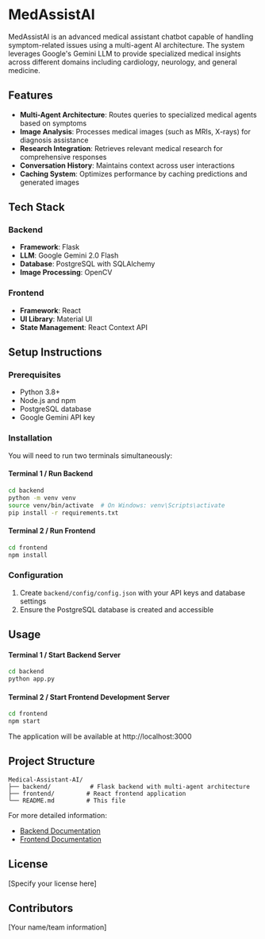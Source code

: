 # MedAssistAI

MedAssistAI is an advanced medical assistant chatbot capable of handling symptom-related issues using a multi-agent AI architecture. The system leverages Google's Gemini LLM to provide specialized medical insights across different domains including cardiology, neurology, and general medicine.

## Features

- **Multi-Agent Architecture**: Routes queries to specialized medical agents based on symptoms
- **Image Analysis**: Processes medical images (such as MRIs, X-rays) for diagnosis assistance
- **Research Integration**: Retrieves relevant medical research for comprehensive responses
- **Conversation History**: Maintains context across user interactions
- **Caching System**: Optimizes performance by caching predictions and generated images

## Tech Stack

### Backend
- **Framework**: Flask
- **LLM**: Google Gemini 2.0 Flash
- **Database**: PostgreSQL with SQLAlchemy
- **Image Processing**: OpenCV

### Frontend
- **Framework**: React
- **UI Library**: Material UI
- **State Management**: React Context API

## Setup Instructions

### Prerequisites
- Python 3.8+
- Node.js and npm
- PostgreSQL database
- Google Gemini API key

### Installation

You will need to run two terminals simultaneously:

#### Terminal 1 / Run Backend
```bash
cd backend
python -m venv venv
source venv/bin/activate  # On Windows: venv\Scripts\activate
pip install -r requirements.txt
```

#### Terminal 2 / Run Frontend
```bash
cd frontend
npm install
```

### Configuration
1. Create `backend/config/config.json` with your API keys and database settings
2. Ensure the PostgreSQL database is created and accessible

## Usage

#### Terminal 1 / Start Backend Server
```bash
cd backend
python app.py
```

#### Terminal 2 / Start Frontend Development Server
```bash
cd frontend
npm start
```

The application will be available at http://localhost:3000

## Project Structure

```
Medical-Assistant-AI/
├── backend/           # Flask backend with multi-agent architecture
├── frontend/         # React frontend application
└── README.md         # This file
```

For more detailed information:
- [Backend Documentation](./backend/README.md)
- [Frontend Documentation](./frontend/README.md)

## License
[Specify your license here]

## Contributors
[Your name/team information]
